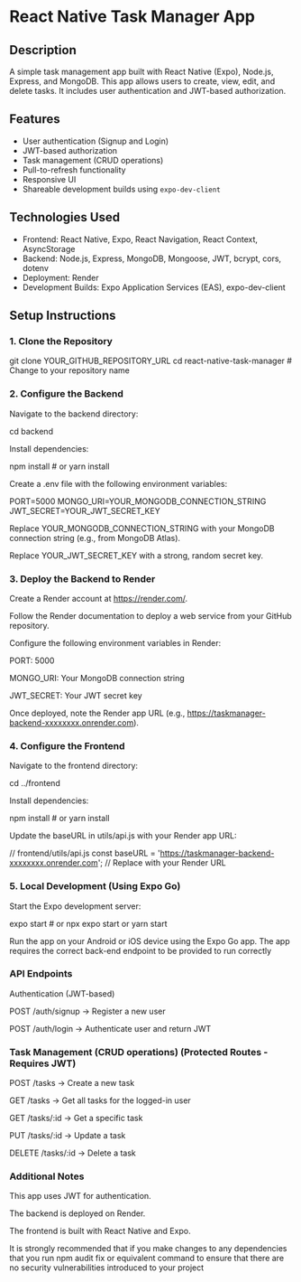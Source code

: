 # React Native Task Manager App

## Description

A simple task management app built with React Native (Expo), Node.js, Express, and MongoDB. This app allows users to create, view, edit, and delete tasks. It includes user authentication and JWT-based authorization.

## Features

*   User authentication (Signup and Login)
*   JWT-based authorization
*   Task management (CRUD operations)
*   Pull-to-refresh functionality
*   Responsive UI
*   Shareable development builds using `expo-dev-client`

## Technologies Used

*   Frontend: React Native, Expo, React Navigation, React Context, AsyncStorage
*   Backend: Node.js, Express, MongoDB, Mongoose, JWT, bcrypt, cors, dotenv
*   Deployment: Render
*   Development Builds: Expo Application Services (EAS), expo-dev-client

## Setup Instructions

### 1. Clone the Repository

git clone YOUR_GITHUB_REPOSITORY_URL
cd react-native-task-manager  # Change to your repository name

### 2. Configure the Backend

Navigate to the backend directory:

cd backend

Install dependencies:

npm install  # or yarn install


Create a .env file with the following environment variables:

PORT=5000
MONGO_URI=YOUR_MONGODB_CONNECTION_STRING
JWT_SECRET=YOUR_JWT_SECRET_KEY

Replace YOUR_MONGODB_CONNECTION_STRING with your MongoDB connection string (e.g., from MongoDB Atlas).

Replace YOUR_JWT_SECRET_KEY with a strong, random secret key.

### 3. Deploy the Backend to Render

Create a Render account at https://render.com/.

Follow the Render documentation to deploy a web service from your GitHub repository.

Configure the following environment variables in Render:

PORT: 5000

MONGO_URI: Your MongoDB connection string

JWT_SECRET: Your JWT secret key

Once deployed, note the Render app URL (e.g., https://taskmanager-backend-xxxxxxxx.onrender.com).

### 4. Configure the Frontend

Navigate to the frontend directory:

cd ../frontend

Install dependencies:

npm install  # or yarn install

Update the baseURL in utils/api.js with your Render app URL:

// frontend/utils/api.js
const baseURL = 'https://taskmanager-backend-xxxxxxxx.onrender.com'; // Replace with your Render URL

### 5. Local Development (Using Expo Go)

Start the Expo development server:

expo start  # or npx expo start or yarn start


Run the app on your Android or iOS device using the Expo Go app.
The app requires the correct back-end endpoint to be provided to run correctly


### API Endpoints
Authentication (JWT-based)

POST /auth/signup → Register a new user

POST /auth/login → Authenticate user and return JWT

### Task Management (CRUD operations) (Protected Routes - Requires JWT)

POST /tasks → Create a new task

GET /tasks → Get all tasks for the logged-in user

GET /tasks/:id → Get a specific task

PUT /tasks/:id → Update a task

DELETE /tasks/:id → Delete a task

### Additional Notes

This app uses JWT for authentication.

The backend is deployed on Render.

The frontend is built with React Native and Expo.


It is strongly recommended that if you make changes to any dependencies that you run npm audit fix or equivalent command to ensure that there are no security vulnerabilities introduced to your project
